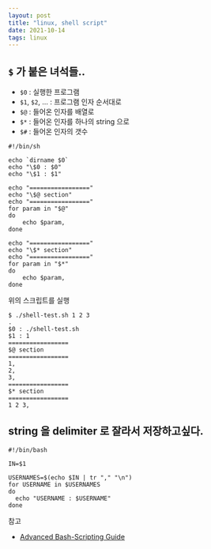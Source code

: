 ```yaml
---
layout: post
title: "linux, shell script"
date: 2021-10-14
tags: linux
---
```


## `$` 가 붙은 녀석들..

- `$0` : 실행한 프로그램
- `$1`, `$2`, ... : 프로그램 인자 순서대로
- `$@` : 들어온 인자를 배열로
- `$*` : 들어온 인자를 하나의 string 으로
- `$#` : 들어온 인자의 갯수

``` shell
#!/bin/sh

echo `dirname $0`
echo "\$0 : $0"
echo "\$1 : $1"

echo "================="
echo "\$@ section"
echo "================="
for param in "$@"
do
	echo $param,
done

echo "================="
echo "\$* section"
echo "================="
for param in "$*"
do
	echo $param,
done
```
위의 스크립트를 실행

``` shell
$ ./shell-test.sh 1 2 3 
.
$0 : ./shell-test.sh
$1 : 1
=================
$@ section
=================
1,
2,
3,
=================
$* section
=================
1 2 3,

```

## string 을 delimiter 로 잘라서 저장하고싶다.

``` shell
#!/bin/bash

IN=$1

USERNAMES=$(echo $IN | tr "," "\n")
for USERNAME in $USERNAMES
do
  echo "USERNAME : $USERNAME"
done
```

참고
- [Advanced Bash-Scripting Guide](https://tldp.org/LDP/abs/html/comparison-ops.html)
